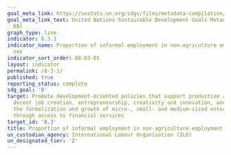 ```yaml
---
goal_meta_link: https://unstats.un.org/sdgs/files/metadata-compilation/Metadata-Goal-8.pdf
goal_meta_link_text: United Nations Sustainable Development Goals Metadata (PDF 231
  KB)
graph_type: line
indicator: 8.3.1
indicator_name: Proportion of informal employment in non-agriculture employment, by
  sex
indicator_sort_order: 08-03-01
layout: indicator
permalink: /8-3-1/
published: true
reporting_status: complete
sdg_goal: '8'
target: Promote development-oriented policies that support productive activities,
  decent job creation, entrepreneurship, creativity and innovation, and encourage
  the formalization and growth of micro-, small- and medium-sized enterprises, including
  through access to financial services
target_id: '8.3'
title: Proportion of informal employment in non-agriculture employment, by sex
un_custodian_agency: International Labour Organisation (ILO)
un_designated_tier: '2'
---
```

